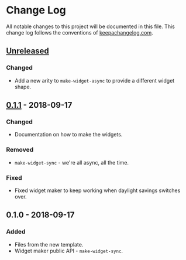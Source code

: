# Change Log
All notable changes to this project will be documented in this file. This change log follows the conventions of [keepachangelog.com](http://keepachangelog.com/).

## [Unreleased]
### Changed
- Add a new arity to `make-widget-async` to provide a different widget shape.

## [0.1.1] - 2018-09-17
### Changed
- Documentation on how to make the widgets.

### Removed
- `make-widget-sync` - we're all async, all the time.

### Fixed
- Fixed widget maker to keep working when daylight savings switches over.

## 0.1.0 - 2018-09-17
### Added
- Files from the new template.
- Widget maker public API - `make-widget-sync`.

[Unreleased]: https://github.com/your-name/roguelike/compare/0.1.1...HEAD
[0.1.1]: https://github.com/your-name/roguelike/compare/0.1.0...0.1.1
